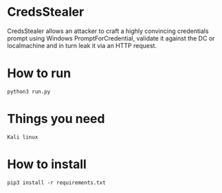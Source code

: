 # CredsStealer
CredsStealer allows an attacker to craft a highly convincing credentials prompt using Windows PromptForCredential, validate it against the DC or localmachine and in turn leak it via an HTTP request.

# How to run
```
python3 run.py

```
# Things you need
```
Kali linux

```
# How to install
```
pip3 install -r requirements.txt

```

